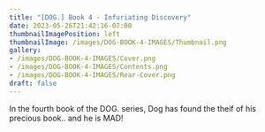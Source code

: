 ```yaml
---
title: "[DOG.] Book 4 - Infuriating Discovery"
date: 2023-05-26T21:42:16-07:00
thumbnailImagePosition: left
thumbnailImage: /images/DOG-BOOK-4-IMAGES/Thumbnail.png
gallery: 
- /images/DOG-BOOK-4-IMAGES/Cover.png
- /images/DOG-BOOK-4-IMAGES/Contents.png
- /images/DOG-BOOK-4-IMAGES/Rear-Cover.png
draft: false
---
```

In the fourth book of the DOG. series, Dog has found the theif of his precious book.. and he is MAD!
